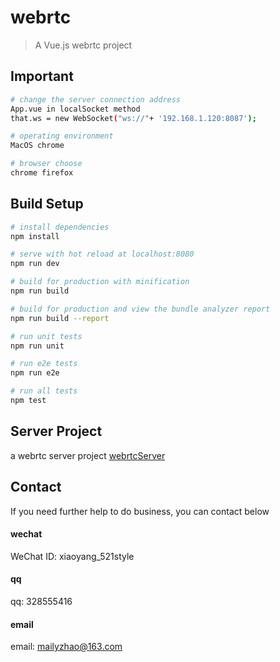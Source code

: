 # webrtc

> A Vue.js webrtc project

## Important
``` bash
# change the server connection address
App.vue in localSocket method 
that.ws = new WebSocket("ws://"+ '192.168.1.120:8087');

# operating environment
MacOS chrome 

# browser choose
chrome firefox 
```

## Build Setup

``` bash
# install dependencies
npm install

# serve with hot reload at localhost:8080
npm run dev

# build for production with minification
npm run build

# build for production and view the bundle analyzer report
npm run build --report

# run unit tests
npm run unit

# run e2e tests
npm run e2e

# run all tests
npm test
```

## Server Project
a webrtc server  project
[webrtcServer](https://github.com/NeonGarden/webrtcServer/tree/main)

## Contact

If you need further help to do business, you can contact below
#### wechat
WeChat ID: xiaoyang_521style
#### qq
qq: 328555416

#### email
email: mailyzhao@163.com


